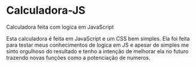 # Calculadora-JS
Calculadora feita com logica em JavaScript 

Esta calculadora é feita em  JavaScript e um CSS bem simples. Ela foi feita para testar meus conhecimentos de logica em JS e apesar de simples
me sinto orgulhoso do resultado e tenho a intenção de melhorar ela no futuro trazendo novas funções como a potenciação de numeros.
